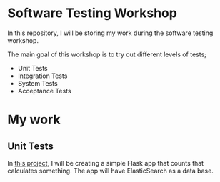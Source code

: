 # Software Testing Workshop

In this repository, I will be storing my work during the software testing workshop.

The main goal of this workshop is to try out different levels of tests;

- Unit Tests
- Integration Tests
- System Tests
- Acceptance Tests

# My work

## Unit Tests

In [this project](./unit-tests), I will be creating a simple Flask app that counts that calculates something. The app will have ElasticSearch as a data base.